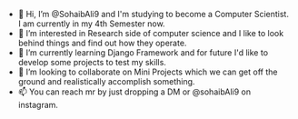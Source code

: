 - 👋 Hi, I’m @SohaibAli9 and I'm studying to become a Computer Scientist. I am currently in my 4th Semester now.
- 👀 I’m interested in Research side of computer science and I like to look behind things and find out how they operate.
- 🌱 I’m currently learning Django Framework and for future I'd like to develop some projects to test my skills.
- 💞️ I’m looking to collaborate on Mini Projects which we can get off the ground and realistically accomplish something.
- 📫 You can reach mr by just dropping a DM or @sohaibAli9 on instagram.

<!---
SohaibAli9/SohaibAli9 is a ✨ special ✨ repository because its `README.md` (this file) appears on your GitHub profile.
You can click the Preview link to take a look at your changes.
--->
